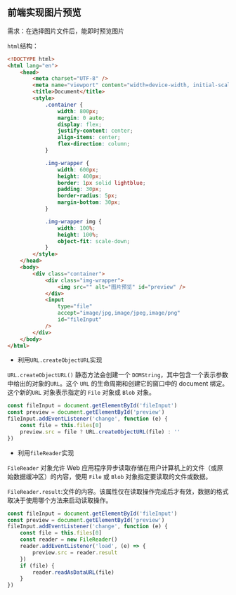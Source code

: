 ## 前端实现图片预览

需求：在选择图片文件后，能即时预览图片

`html`结构：

```html
<!DOCTYPE html>
<html lang="en">
	<head>
		<meta charset="UTF-8" />
		<meta name="viewport" content="width=device-width, initial-scale=1.0" />
		<title>Document</title>
		<style>
			.container {
				width: 800px;
				margin: 0 auto;
				display: flex;
				justify-content: center;
				align-items: center;
				flex-direction: column;
			}

			.img-wrapper {
				width: 600px;
				height: 400px;
				border: 1px solid lightblue;
				padding: 30px;
				border-radius: 5px;
				margin-bottom: 30px;
			}

			.img-wrapper img {
				width: 100%;
				height: 100%;
				object-fit: scale-down;
			}
		</style>
	</head>
	<body>
		<div class="container">
			<div class="img-wrapper">
				<img src="" alt="图片预览" id="preview" />
			</div>
			<input
				type="file"
				accept="image/jpg,image/jpeg,image/png"
				id="fileInput"
			/>
		</div>
	</body>
</html>
```

- 利用`URL.createObjectURL`实现

`URL.createObjectURL()` 静态方法会创建一个 `DOMString`，其中包含一个表示参数中给出的对象的`URL`。这个 `URL` 的生命周期和创建它的窗口中的 document 绑定。这个新的`URL` 对象表示指定的 `File` 对象或 `Blob` 对象。

```js
const fileInput = document.getElementById('fileInput')
const preview = document.getElementById('preview')
fileInput.addEventListener('change', function (e) {
	const file = this.files[0]
	preview.src = file ? URL.createObjectURL(file) : ''
})
```

- 利用`fileReader`实现

`FileReader` 对象允许 Web 应用程序异步读取存储在用户计算机上的文件（或原始数据缓冲区）的内容，使用 `File` 或 `Blob` 对象指定要读取的文件或数据。

`FileReader.result`:文件的内容。该属性仅在读取操作完成后才有效，数据的格式取决于使用哪个方法来启动读取操作。

```js
const fileInput = document.getElementById('fileInput')
const preview = document.getElementById('preview')
fileInput.addEventListener('change', function (e) {
	const file = this.files[0]
	const reader = new FileReader()
	reader.addEventListener('load', (e) => {
		preview.src = reader.result
	})
	if (file) {
		reader.readAsDataURL(file)
	}
})
```
